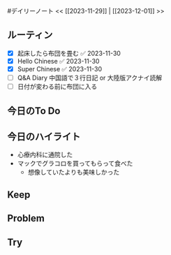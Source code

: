 #デイリーノート
<< [[2023-11-29]] | [[2023-12-01]] >>
## ルーティン
- [x] 起床したら布団を畳む ✅ 2023-11-30
- [x] Hello Chinese ✅ 2023-11-30
- [x] Super Chinese ✅ 2023-11-30
- [ ] Q&A Diary 中国語で３行日記 or 大陸版アクナイ読解
- [ ] 日付が変わる前に布団に入る
## 今日のTo Do
## 今日のハイライト
- 心療内科に通院した
- マックでグラコロを買ってもらって食べた
	- 想像していたよりも美味しかった
## Keep
## Problem
## Try
